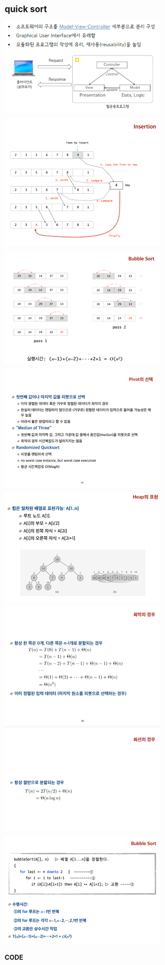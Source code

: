 # quick sort

![](../.gitbook/assets/image%20%2820%29.png)

![](../.gitbook/assets/image%20%2825%29.png)

![](../.gitbook/assets/image%20%2831%29.png)

![](../.gitbook/assets/image%20%2841%29.png)

![](../.gitbook/assets/image%20%2829%29.png)

![](../.gitbook/assets/image%20%287%29.png)

![](../.gitbook/assets/image%20%2844%29.png)

## CODE

```java

```

